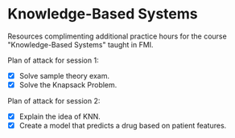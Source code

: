 # Knowledge-Based Systems

Resources complimenting additional practice hours for the course "Knowledge-Based Systems" taught in FMI.

Plan of attack for session 1:

- [X] Solve sample theory exam.
- [X] Solve the Knapsack Problem.

Plan of attack for session 2:

- [X] Explain the idea of KNN.
- [X] Create a model that predicts a drug based on patient features.